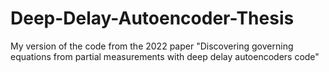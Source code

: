 # Deep-Delay-Autoencoder-Thesis
My version of the code from the 2022 paper "Discovering governing equations from partial measurements with deep delay autoencoders code"
